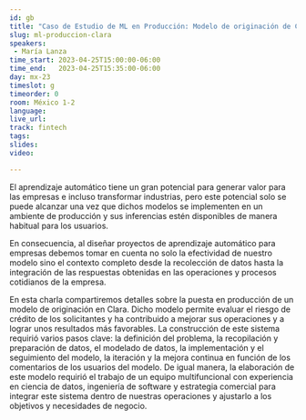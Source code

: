 ```yaml
---
id: gb
title: "Caso de Estudio de ML en Producción: Modelo de originación de Clara"
slug: ml-produccion-clara
speakers:
 - María Lanza
time_start: 2023-04-25T15:00:00-06:00
time_end:   2023-04-25T15:35:00-06:00
day: mx-23
timeslot: g
timeorder: 0
room: México 1-2
language: 
live_url: 
track: fintech
tags:
slides: 
video: 

---
```


El aprendizaje automático tiene un gran potencial para generar valor para las empresas e incluso transformar industrias, pero este potencial solo se puede alcanzar una vez que dichos modelos se implementen en un ambiente de producción y sus inferencias estén disponibles de manera habitual para los usuarios.

En consecuencia, al diseñar proyectos de aprendizaje automático para empresas debemos tomar en cuenta no solo la efectividad de nuestro modelo sino el contexto completo desde la recolección de datos hasta la integración de las respuestas obtenidas en las operaciones y procesos cotidianos de la empresa. 

En esta charla compartiremos detalles sobre la puesta en producción de un modelo de originación en Clara. Dicho modelo permite evaluar el riesgo de crédito de los solicitantes y ha contribuido a mejorar sus operaciones y a lograr unos resultados más favorables. La construcción de este sistema requirió varios pasos clave: la definición del problema, la recopilación y preparación de datos, el modelado de datos, la implementación y el seguimiento del modelo, la iteración y la mejora continua en función de los comentarios de los usuarios del modelo. De igual manera, la elaboración de este modelo requirió el trabajo de un equipo multifuncional con experiencia en ciencia de datos, ingeniería de software y estrategia comercial para integrar este sistema dentro de nuestras operaciones y ajustarlo a los objetivos y necesidades de negocio.
